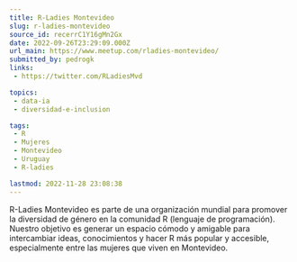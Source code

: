 ```yaml
---
title: R-Ladies Montevideo
slug: r-ladies-montevideo
source_id: recerrC1Y16gMn2Gx
date: 2022-09-26T23:29:09.000Z
url_main: https://www.meetup.com/rladies-montevideo/
submitted_by: pedrogk
links: 
 - https://twitter.com/RLadiesMvd

topics: 
 - data-ia
 - diversidad-e-inclusion

tags: 
 - R
 - Mujeres
 - Montevideo
 - Uruguay
 - R-ladies

lastmod: 2022-11-28 23:08:38
---
```


R-Ladies Montevideo es parte de una organización mundial para promover la diversidad de género en la comunidad R (lenguaje de programación). Nuestro objetivo es generar un espacio cómodo y amigable para intercambiar ideas, conocimientos y hacer R más popular y accesible, especialmente entre las mujeres que viven en Montevideo.
